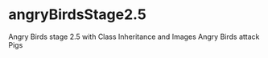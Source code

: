 # angryBirdsStage2.5
Angry Birds stage 2.5 with Class Inheritance and Images
Angry Birds attack Pigs
